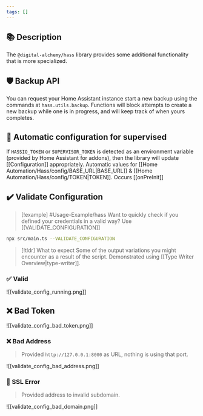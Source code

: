 ```yaml
---
tags: []
---
```

## 📚 Description

The `@digital-alchemy/hass` library provides some additional functionality that is more specialized.

## 🛡 Backup API

You can request your Home Assistant instance start a new backup using the commands at `hass.utils.backup`. Functions will block attempts to create a new backup while one is in progress, and will keep track of when yours completes.

## 🔧 Automatic configuration for supervised

If `HASSIO_TOKEN` or `SUPERVISOR_TOKEN` is detected as an environment variable (provided by Home Assistant for addons), then the library will update [[Configuration]] appropriately. Automatic values for [[Home Automation/Hass/config/BASE_URL|BASE_URL]] & [[Home Automation/Hass/config/TOKEN|TOKEN]]. Occurs [[onPreInit]]

## ✔️ Validate Configuration

> [!example] #Usage-Example/hass
> Want to quickly check if you defined your credentials in a valid way? Use [[VALIDATE_CONFIGURATION]]
```bash
npx src/main.ts --VALIDATE_CONFIGURATION
```

> [!tldr] What to expect 
> Some of the output variations you might encounter as a result of the script. Demonstrated using [[Type Writer Overview|type-writer]].

### ✅ Valid

![[validate_config_running.png]]

## ❌ Bad Token

![[validate_config_bad_token.png]]

### ❌ Bad Address

> Provided `http://127.0.0.1:8000` as URL, nothing is using that port.

![[validate_config_bad_address.png]]

### 🔐 SSL Error

> Provided address to invalid subdomain.

![[validate_config_bad_domain.png]]